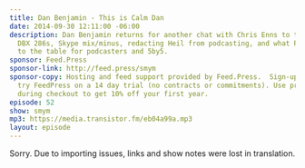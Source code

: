 ```yaml
---
title: Dan Benjamin - This is Calm Dan
date: 2014-09-30 12:11:00 -06:00
description: Dan Benjamin returns for another chat with Chris Enns to talk compression,
  DBX 286s, Skype mix/minus, redacting Heil from podcasting, and what Patreon brings
  to the table for podcasters and 5by5.
sponsor: Feed.Press
sponsor-link: http://feed.press/smym
sponsor-copy: Hosting and feed support provided by Feed.Press.  Sign-up today and
  try FeedPress on a 14 day trial (no contracts or commitments). Use promo code "smym"
  during checkout to get 10% off your first year.
episode: 52
show: smym
mp3: https://media.transistor.fm/eb04a99a.mp3
layout: episode
---
```


Sorry. Due to importing issues, links and show notes were lost in translation.
